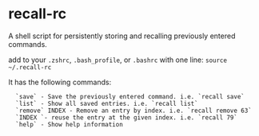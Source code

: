 # recall-rc
A shell script for persistently storing and recalling previously entered commands.

add to your `.zshrc`, `.bash_profile`, or `.bashrc` with one line: `source ~/.recall-rc`

It has the following commands:

      `save` - Save the previously entered command. i.e. `recall save`
      `list` - Show all saved entries. i.e. `recall list`
      `remove` INDEX - Remove an entry by index. i.e. `recall remove 63`
      `INDEX `- reuse the entry at the given index. i.e. `recall 79`
      `help` - Show help information
